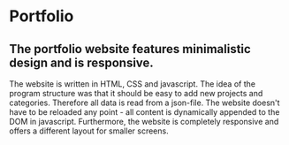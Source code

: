 # Portfolio

## The portfolio website features minimalistic design and is responsive.
The website is written in HTML, CSS and javascript. The idea of the program structure was that it should be easy to add new projects and categories. Therefore all data is read from a json-file. The website doesn't have to be reloaded any point - all content is dynamically appended to the DOM in javascript. Furthermore, the website is completely responsive and offers a different layout for smaller screens.

